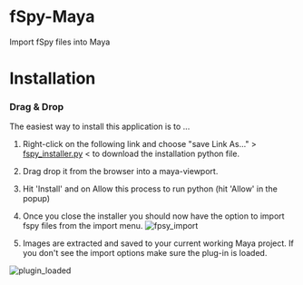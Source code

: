 # fSpy-Maya
Import fSpy files into Maya

# Installation

### Drag & Drop

The easiest way to install this application is to ...
1. Right-click on the following link and choose "save Link As..." > [fspy_installer.py](https://raw.githubusercontent.com/Nathanieljla/fSpy-Maya/main/fspy_maya/fspy_installer.py#install) < to download the installation python file.
2. Drag drop it from the browser into a maya-viewport. 
3. Hit 'Install' and on Allow this process to run python (hit 'Allow' in the popup)
4. Once you close the installer you should now have the option to import fspy files from the import menu.
![fpsy_import](https://github.com/Nathanieljla/fSpy-Maya/assets/1466171/88f12a05-e7e5-4bf5-a271-9bad5e24568f)

5. Images are extracted and saved to your current working Maya project.  If you don't see the import options make sure the plug-in is loaded.

![plugin_loaded](https://github.com/Nathanieljla/fSpy-Maya/assets/1466171/2393ce33-2983-4a10-9ba5-83ab27952e79)
